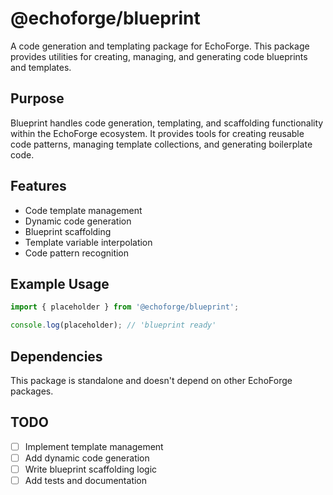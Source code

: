 # @echoforge/blueprint

A code generation and templating package for EchoForge. This package provides utilities for creating, managing, and generating code blueprints and templates.

## Purpose

Blueprint handles code generation, templating, and scaffolding functionality within the EchoForge ecosystem. It provides tools for creating reusable code patterns, managing template collections, and generating boilerplate code.

## Features

- Code template management
- Dynamic code generation
- Blueprint scaffolding
- Template variable interpolation
- Code pattern recognition

## Example Usage

```typescript
import { placeholder } from '@echoforge/blueprint';

console.log(placeholder); // 'blueprint ready'
```

## Dependencies

This package is standalone and doesn't depend on other EchoForge packages.

## TODO

- [ ] Implement template management
- [ ] Add dynamic code generation
- [ ] Write blueprint scaffolding logic
- [ ] Add tests and documentation
